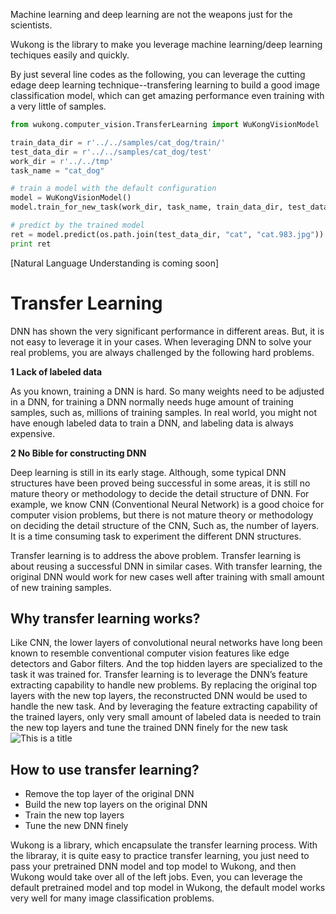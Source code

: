 Machine learning and deep learning are not the weapons just for the scientists. 

Wukong is the library to make you leverage machine learning/deep learning techiques easily and quickly.

By just several line codes as the following, you can leverage the cutting edage deep learning technique--transfering learning to build a good image classification model, which can get amazing performance even training with a very little of samples.
```Python
from wukong.computer_vision.TransferLearning import WuKongVisionModel

train_data_dir = r'../../samples/cat_dog/train/'
test_data_dir = r'../../samples/cat_dog/test'
work_dir = r'../../tmp'
task_name = "cat_dog"

# train a model with the default configuration
model = WuKongVisionModel()
model.train_for_new_task(work_dir, task_name, train_data_dir, test_data_dir)

# predict by the trained model
ret = model.predict(os.path.join(test_data_dir, "cat", "cat.983.jpg"))
print ret
```
[Natural Language Understanding is coming soon]


# Transfer Learning 

DNN has shown the very significant performance in different areas. But, it is not easy to leverage it in your cases. When leveraging DNN to solve your real problems, you are always challenged by the following hard problems.

**1 Lack of labeled data**

As you known, training a DNN is hard. So many weights need to be adjusted in a DNN, for training a DNN normally needs huge amount of training samples, such as, millions of training samples.
In real world, you might not have enough labeled data to train a DNN, and labeling data is always expensive.

**2 No Bible for constructing DNN**

Deep learning is still in its early stage. Although, some typical DNN structures have been proved being successful in some areas, it is still no mature theory or methodology to decide the detail structure of DNN. For example, we know CNN (Conventional Neural Network) is a good choice for computer vision problems, but there is not mature theory or methodology on deciding the detail structure of the CNN, Such as, the number of layers. It is a time consuming task to experiment the different DNN structures.

Transfer learning is to address the above problem. Transfer learning is about reusing a successful DNN in similar cases. With transfer learning, the original DNN would work for new cases well after training with small amount of new training samples.

## Why transfer learning works?
Like CNN, the lower layers of convolutional neural networks have long been known to resemble conventional computer vision features like edge detectors and Gabor filters. And the top hidden layers are specialized to the task it was trained for.
Transfer learning is to leverage the DNN’s feature extracting capability to handle new problems. By replacing the original top layers with the new top layers, the reconstructed DNN would be used to handle the new task. And by leveraging the feature extracting capability of the trained layers, only very small amount of labeled data is needed to train the new top layers and tune the trained DNN finely for the new task
![This is a title]()
## How to use transfer learning?
* Remove the top layer of the original DNN
* Build the new top layers on the original DNN
* Train the new top layers
* Tune the new DNN finely 

Wukong is a library, which encapsulate the transfer learning process. With the libraray, it is quite easy to practice transfer learning, you just need to pass your pretrained DNN model and top model to Wukong, and then Wukong would take over all of the left jobs. 
Even, you can leverage the default pretrained model and top model in Wukong, the default model works very well for many image classification problems. 








